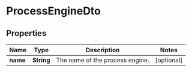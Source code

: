 

# ProcessEngineDto

## Properties

Name | Type | Description | Notes
------------ | ------------- | ------------- | -------------
**name** | **String** | The name of the process engine. |  [optional]



